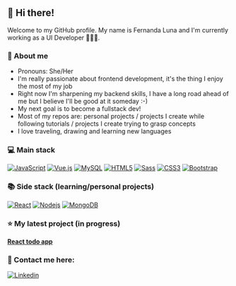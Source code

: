 ## 👋 Hi there!
Welcome to my GitHub profile. My name is Fernanda Luna and I'm currently working as a UI Developer 👩🏻‍💻. 

### 🌸 About me
- Pronouns: She/Her
- I'm really passionate about frontend development, it's the thing I enjoy the most of my job
- Right now I'm sharpening my backend skills, I have a long road ahead of me but I believe I'll be good at it someday :-)
- My next goal is to become a fullstack dev!
- Most of my repos are: personal projects / projects I create while following tutorials / projects I create trying to grasp concepts
- I love traveling, drawing and learning new languages

### 💻 Main stack
[![JavaScript](https://img.shields.io/badge/-JavaScript-black?style=flat-square&logo=javascript&link=https://github.com/ferlu/)](https://github.com/ferlu/)
[![Vue.js](https://img.shields.io/badge/-Vuejs-black?style=flat-square&logo=vue.js&link=https://github.com/ferlu/)](https://github.com/ferlu/)
[![MySQL](https://img.shields.io/badge/-MySQL-9CF?style=flat-square&logo=mysql&link=https://github.com/ferlu/)](https://github.com/ferlu/)
[![HTML5](https://img.shields.io/badge/-HTML5-E34F26?style=flat-square&logo=html5&logoColor=white&link=https://github.com/ferlu/)](https://github.com/ferlu/)
[![Sass](https://img.shields.io/badge/-Sass-FF69B4?style=flat-square&logo=sass&logoColor=white&link=https://github.com/ferlu/)](https://github.com/ferlu/)
[![CSS3](https://img.shields.io/badge/-CSS3-1572B6?style=flat-square&logo=css3&link=https://github.com/ferlu/)](https://github.com/ferlu/)
[![Bootstrap](https://img.shields.io/badge/-Bootstrap-563D7C?style=flat-square&logo=bootstrap&link=https://github.com/ferlu/)](https://github.com/ferlu/)

### 📚 Side stack (learning/personal projects)
[![React](https://img.shields.io/badge/-React-black?style=flat-square&logo=react&link=https://github.com/ferlu/)](https://github.com/ferlu/) [![Nodejs](https://img.shields.io/badge/-Nodejs-black?style=flat-square&logo=Node.js&link=https://github.com/ferlu/)](https://github.com/ferlu/)
[![MongoDB](https://img.shields.io/badge/-MongoDB-black?style=flat-square&logo=mongodb&link=https://github.com/ferlu/)](https://github.com/ferlu/)


### ⭐️ My latest project (in progress)
<a href="https://github.com/ferlu/react-todo-app"><b>React todo app</b></a>

### 📮 Contact me here: 
[![Linkedin](https://img.shields.io/badge/-LinkedIn-blue?style=flat-square&logo=linkedin&logoColor=white&link=https://www.linkedin.com/in/fernandalu/)](https://www.linkedin.com/in/fernandalu/)


<!--
**ferlu/ferlu** is a ✨ _special_ ✨ repository because its `README.md` (this file) appears on your GitHub profile.

Here are some ideas to get you started:

- 🔭 I’m currently working on ...
- 🌱 I’m currently learning ...
- 👯 I’m looking to collaborate on ...
- 🤔 I’m looking for help with ...
- 💬 Ask me about ...
- 📫 How to reach me: ...
- 😄 Pronouns: ...
- ⚡ Fun fact: ...
-->

